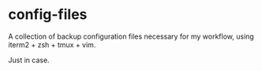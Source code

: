# config-files
A collection of backup configuration files necessary for my workflow, using iterm2 + zsh + tmux + vim.

Just in case.
